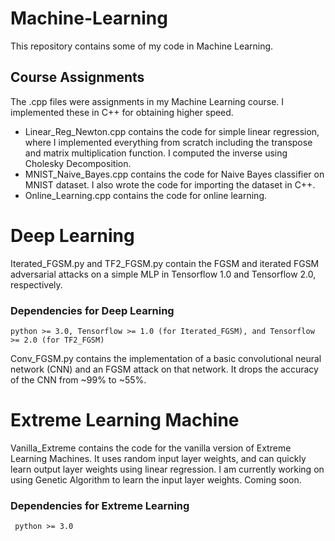 # Machine-Learning

This repository contains some of my code in Machine Learning.

## Course Assignments
The .cpp files were assignments in my Machine Learning course. I implemented these in C++ for obtaining higher speed.
- Linear_Reg_Newton.cpp contains the code for simple linear regression, where I implemented everything from scratch including the transpose and matrix multiplication function. I computed the inverse using Cholesky Decomposition.
- MNIST_Naive_Bayes.cpp contains the code for Naive Bayes classifier on MNIST dataset. I also wrote the code for importing the dataset in C++.
- Online_Learning.cpp contains the code for online learning.

# Deep Learning
Iterated_FGSM.py and TF2_FGSM.py contain the FGSM and iterated FGSM adversarial attacks on a simple MLP in Tensorflow 1.0 and Tensorflow 2.0, respectively.
### Dependencies for Deep Learning
``` python >= 3.0, Tensorflow >= 1.0 (for Iterated_FGSM), and Tensorflow >= 2.0 (for TF2_FGSM) ```

Conv_FGSM.py contains the implementation of a basic convolutional neural network (CNN) and an FGSM attack on that network. It drops the accuracy of the CNN from ~99% to ~55%.

# Extreme Learning Machine
Vanilla_Extreme contains the code for the vanilla version of Extreme Learning Machines. It uses random input layer weights, and can quickly learn output layer weights using linear regression.
I am currently working on using Genetic Algorithm to learn the input layer weights. Coming soon.

### Dependencies for Extreme Learning
``` python >= 3.0```

